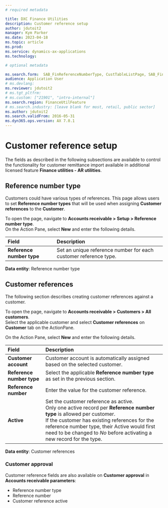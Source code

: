 ```yaml
---
# required metadata

title: DXC Finance Utilities
description: Customer reference setup
author: jdutoit2
manager: Kym Parker
ms.date: 2023-04-18
ms.topic: article
ms.prod: 
ms.service: dynamics-ax-applications
ms.technology:  

# optional metadata

ms.search.form:  SAB_FinReferenceNumberType, CustTableListPage, SAB_FinCustomerReference
audience: Application User
# ms.devlang: 
ms.reviewer: jdutoit2
# ms.tgt_pltfrm: 
# ms.custom: ["21901", "intro-internal"]
ms.search.region: FinanceUtilFeature
# ms.search.industry: [leave blank for most, retail, public sector]
ms.author: jdutoit2
ms.search.validFrom: 2016-05-31
ms.dyn365.ops.version: AX 7.0.1
---
```


# Customer reference setup
The fields as described in the following subsections are available to control the functionality for customer remittance import available in additional licensed feature **Finance utilities - AR utilities**.

## Reference number type

Customers could have various types of references. This page allows users to set **Reference number types** that will be used when assigning **Customer references** to the **Customer**.

To open the page, navigate to **Accounts receivable > Setup > Reference number type**.<br>
On the Action Pane, select **New** and enter the following details.

**Field** | **Description**   
:--       |:--
**Reference number type** | Set an unique reference number for each customer reference type.

**Data entity**: Reference number type

## Customer references

The following section describes creating customer references against a customer.

To open the page, navigate to **Accounts receivable > Customers > All customers**. <br>
Select the applicable customer and select **Customer references** on **Customer** tab on the ActionPane.

On the Action Pane, select **New** and enter the following details.

**Field** | **Description**   
:--       |:--
**Customer account**      | Customer account is automatically assigned based on the selected customer.
**Reference number type** | Select the applicable **Reference number type** as set in the previous section.
**Reference number**      | Enter the value for the customer reference.
**Active**                | Set the customer reference as active. <br> Only one active record per **Reference number type** is allowed per customer. <br> If the customer has existing references for the reference number type, their Active would first need to be changed to _No_ before activating a new record for the type.


**Data entity**: Customer references

### Customer approval
Customer reference fields are also available on **Customer approval** in **Accounts receivable parameters**:

- Reference number type
- Reference number
- Customer reference active
